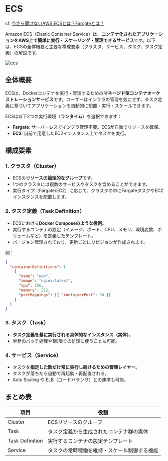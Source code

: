# ECS

cf. [今さら聞けないAWS ECSとは？Fargateとは？](https://qiita.com/K5K/items/0d8dbdb39fbb0375e2bd)

Amazon ECS（Elastic Container Service）は、**コンテナ化されたアプリケーションをAWS上で簡単に実行・スケーリング・管理できるサービス**です。以下は、ECSの全体概要と主要な構成要素（クラスタ、サービス、タスク、タスク定義）の解説です。

![ecs](/resources/img/ecs.avif)

## 全体概要

ECSは、Dockerコンテナを実行・管理するための**マネージド型コンテナオーケストレーションサービス**です。ユーザーはインフラの管理を気にせず、タスク定義に基づいてアプリケーションを自動的に配置・実行・スケールできます。

ECSは以下2つの実行環境（**ランタイム**）を選択できます：

* **Fargate**: サーバーレスでインフラ管理不要。ECSが自動でリソースを確保。
* **EC2**: 自前で用意したEC2インスタンス上でタスクを実行。

## 構成要素

### 1. クラスタ（Cluster）

* ECSの**リソースの論理的なグループ**です。
* 1つのクラスタには複数のサービスやタスクを含めることができます。
* 実行タイプ（Fargate/EC2）に応じて、クラスタの中にFargateタスクやEC2インスタンスを配置します。

### 2. タスク定義（Task Definition）

* ECSにおける**Docker Composeのような役割**。
* 実行するコンテナの設定（イメージ、ポート、CPU、メモリ、環境変数、ボリュームなど）を定義したテンプレート。
* バージョン管理されており、更新ごとにリビジョンが作成されます。

例：

```json
{
  "containerDefinitions": [
    {
      "name": "web",
      "image": "nginx:latest",
      "cpu": 256,
      "memory": 512,
      "portMappings": [{ "containerPort": 80 }]
    }
  ]
}
```

### 3. タスク（Task）

* **タスク定義を基に実行される具体的なインスタンス（実体）**。
* 単発のバッチ処理や1回限りの処理に使うことも可能。

### 4. サービス（Service）

* タスクを**指定した数だけ常に実行し続けるための管理レイヤー**。
* タスクが落ちたら自動で再起動・再配置される。
* Auto Scaling や ELB（ロードバランサ）との連携も可能。

## まとめ表

| 項目              | 役割                     |
| --------------- | ---------------------- |
| Cluster         | ECSリソースのグループ           |
| Task            | タスク定義から生成されたコンテナ群の実体   |
| Task Definition | 実行するコンテナの設定テンプレート      |
| Service         | タスクの常時稼働を維持・スケール制御する機能 |
